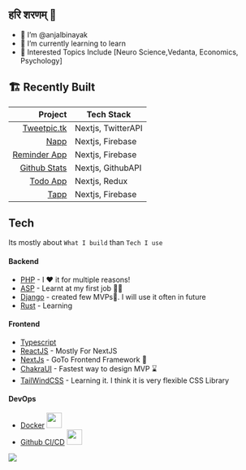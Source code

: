 ##  हरि शरणम् 🙏


- 👋 I’m @anjalbinayak
- 🌱 I’m currently learning to learn
- 🧠 Interested Topics Include [Neuro Science,Vedanta, Economics, Psychology]



## 🏗  Recently Built

|Project  | Tech Stack  |
|--:|--|
|  [Tweetpic.tk](tweetpic.tk)| Nextjs, TwitterAPI |
|  [Napp](https://napp-19.vercel.app/)| Nextjs, Firebase |
|  [Reminder App](https://reminder-app-eight.vercel.app/)| Nextjs, Firebase |
|  [Github Stats](https://next-github-stats.vercel.app/)| Nextjs, GithubAPI |
|  [Todo App](https://todo-app-lemon-sigma.vercel.app/)| Nextjs, Redux |
|  [Tapp](https://tapp-delta.vercel.app/)| Nextjs, Firebase |



## Tech
Its mostly about ```What I build``` than ```Tech I use```

#### Backend
- [PHP]() - I ♥ it for multiple reasons!
- [ASP]() - Learnt at my first job 👨‍💻
- [Django]() - created few MVPs🚀. I will use it often in future
- [Rust]() - Learning 




#### Frontend
- [Typescript]()
- [ReactJS]() - Mostly For NextJS <img src="https://media.giphy.com/media/eNAsjO55tPbgaor7ma/giphy.gif" height="20px" style="display:none" />
- [NextJs]() - GoTo Frontend Framework 💨
- [ChakraUI]() - Fastest way to design MVP ⌛
- [TailWindCSS]() - Learning it. I think it is very flexible CSS Library



#### DevOps

- [Docker]() <img src="https://em-content.zobj.net/source/joypixels-animations/366/spouting-whale_1f433.gif" height="30px"  />
- [Github CI/CD]() <img src="https://em-content.zobj.net/source/animated-noto-color-emoji/356/seedling_1f331.gif" height="30px" />


  


![](https://komarev.com/ghpvc/?username=anjalbinayak&label=👀)

